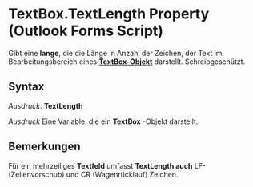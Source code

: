 
# TextBox.TextLength Property (Outlook Forms Script)

Gibt eine  **lange**, die die Länge in Anzahl der Zeichen, der Text im Bearbeitungsbereich eines **[TextBox-Objekt](4a0e4a3d-beca-9f94-7e27-469c4bafe250.md)** darstellt. Schreibgeschützt.


## Syntax

 _Ausdruck_. **TextLength**

 _Ausdruck_ Eine Variable, die ein **TextBox** -Objekt darstellt.


## Bemerkungen

Für ein mehrzeiliges  **Textfeld** umfasst **TextLength auch** LF-(Zeilenvorschub) und CR (Wagenrücklauf) Zeichen.

